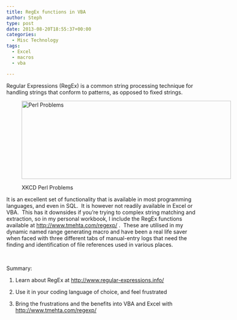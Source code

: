 ```yaml
---
title: RegEx functions in VBA
author: Steph
type: post
date: 2013-08-20T18:55:37+00:00
categories:
  - Misc Technology
tags:
  - Excel
  - macros
  - vba

---
```

Regular Expressions (RegEx) is a common string processing technique for handling strings that conform to patterns, as opposed to fixed strings.<figure style="width: 548px" class="wp-caption alignnone">

[<img alt="Perl Problems" src="http://imgs.xkcd.com/comics/perl_problems.png " width="548" height="205" />][1]<figcaption class="wp-caption-text">XKCD Perl Problems</figcaption></figure> 

It is an excellent set of functionality that is available in most programming languages, and even in SQL.  It is however not readily available in Excel or VBA.  This has it downsides if you&#8217;re trying to complex string matching and extraction, so in my personal workbook, I include the RegEx functions available at <http://www.tmehta.com/regexp/> .  These are utilised in my dynamic named range generating macro and have been a real life saver when faced with three different tabs of manual-entry logs that need the finding and identification of file references used in various places.

&nbsp;

Summary:

1) Learn about RegEx at <http://www.regular-expressions.info/>

2) Use it in your coding language of choice, and feel frustrated

3) Bring the frustrations and the benefits into VBA and Excel with <http://www.tmehta.com/regexp/>

 [1]: http://imgs.xkcd.com/comics/perl_problems.png